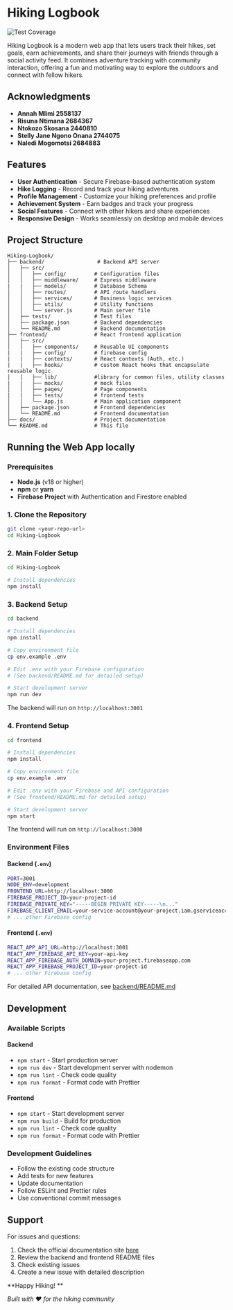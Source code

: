 
#  Hiking Logbook


![Test Coverage](https://img.shields.io/badge/Test%20Coverage-81.31%25-brightgreen)

Hiking Logbook is a modern web app that lets users track their hikes, set goals, earn achievements, and share their journeys with friends through a social activity feed. It combines adventure tracking with community interaction, offering a fun and motivating way to explore the outdoors and connect with fellow hikers.

##  Acknowledgments

- **Annah Mlimi 2558137**
-  **Risuna Ntimana 2684367**
-  **Ntokozo Skosana 2440810**
-  **Stelly Jane Ngono Onana 2744075**
-  **Naledi Mogomotsi 2684883**

  
##  Features


- **User Authentication** - Secure Firebase-based authentication system
- **Hike Logging** - Record and track your hiking adventures
- **Profile Management** - Customize your hiking preferences and profile
- **Achievement System** - Earn badges and track your progress
- **Social Features** - Connect with other hikers and share experiences
- **Responsive Design** - Works seamlessly on desktop and mobile devices

##  Project Structure


```
Hiking-Logbook/
├── backend/                 # Backend API server
│   ├── src/
│   │   ├── config/         # Configuration files
│   │   ├── middleware/     # Express middleware
|   |   ├── models/         # Database Schema
│   │   ├── routes/         # API route handlers
│   │   ├── services/       # Business logic services
│   │   ├── utils/          # Utility functions
│   │   └── server.js       # Main server file
│   ├── tests/              # Test files
│   ├── package.json        # Backend dependencies
│   └── README.md           # Backend documentation
├── frontend/               # React frontend application
│   ├── src/
│   │   ├── components/     # Reusable UI components
|   |   ├── config/         # firebase config
|   |   ├── contexts/       # React contexts (Auth, etc.)
|   |   ├── hooks/          # custom React hooks that encapsulate reusable logic
│   │   ├── lib/            #library for common files, utility classes
|   |   ├── mocks/          # mock files
│   │   ├── pages/          # Page components
|   |   ├── tests/          # frontend tests
│   │   └── App.js          # Main application component
│   ├── package.json        # Frontend dependencies
│   └── README.md           # Frontend documentation
├── docs/                   # Project documentation
└── README.md               # This file
```

##  Running the Web App locally

### Prerequisites

- **Node.js** (v18 or higher)
- **npm** or **yarn**
- **Firebase Project** with Authentication and Firestore enabled

### 1. Clone the Repository

```bash
git clone <your-repo-url>
cd Hiking-Logbook
```

### 2. Main Folder Setup
```bash
cd Hiking-Logbook

# Install dependencies
npm install
```

### 3. Backend Setup

```bash
cd backend

# Install dependencies
npm install

# Copy environment file
cp env.example .env

# Edit .env with your Firebase configuration
# (See backend/README.md for detailed setup)

# Start development server
npm run dev
```

The backend will run on `http://localhost:3001`

### 4. Frontend Setup

```bash
cd frontend

# Install dependencies
npm install

# Copy environment file
cp env.example .env

# Edit .env with your Firebase and API configuration
# (See frontend/README.md for detailed setup)

# Start development server
npm start
```

The frontend will run on `http://localhost:3000`


### Environment Files

#### Backend (`.env`)
```bash
PORT=3001
NODE_ENV=development
FRONTEND_URL=http://localhost:3000
FIREBASE_PROJECT_ID=your-project-id
FIREBASE_PRIVATE_KEY="-----BEGIN PRIVATE KEY-----\n..."
FIREBASE_CLIENT_EMAIL=your-service-account@your-project.iam.gserviceaccount.com
# ... other Firebase config
```

#### Frontend (`.env`)
```bash
REACT_APP_API_URL=http://localhost:3001
REACT_APP_FIREBASE_API_KEY=your-api-key
REACT_APP_FIREBASE_AUTH_DOMAIN=your-project.firebaseapp.com
REACT_APP_FIREBASE_PROJECT_ID=your-project-id
# ... other Firebase config
```


For detailed API documentation, see [backend/README.md](backend/README.md)



##  Development


### Available Scripts

#### Backend
- `npm start` - Start production server
- `npm run dev` - Start development server with nodemon
- `npm run lint` - Check code quality
- `npm run format` - Format code with Prettier

#### Frontend
- `npm start` - Start development server
- `npm run build` - Build for production
- `npm run lint` - Check code quality
- `npm run format` - Format code with Prettier


### Development Guidelines

- Follow the existing code structure
- Add tests for new features
- Update documentation
- Follow ESLint and Prettier rules
- Use conventional commit messages

##  Support

For issues and questions:

1. Check the official documentation site [here](https://hikers-for-life.github.io/Hiking-Logbook/)
2. Review the backend and frontend README files
3. Check existing issues
4. Create a new issue with detailed description




**Happy Hiking! **


*Built with ❤️ for the hiking community*










